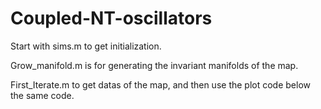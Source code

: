 # Coupled-NT-oscillators

Start with sims.m to get initialization.

Grow_manifold.m is for generating the invariant manifolds of the map.

First_Iterate.m to get datas of the map, and then use the plot code below the same code.
